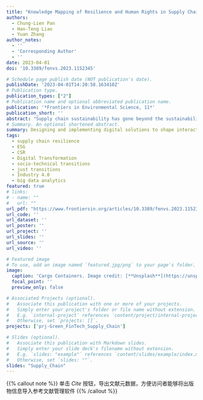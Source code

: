 ```yaml
---
title: "Knowledge Mapping of Resilience and Human Rights in Supply Chains: A Roadmapping Taxonomy for Twin Green and Digital Transition Design"
authors:
  - Chung-Lien Pan
  - Han-Teng Liao
  - Yuan Zhang
author_notes:
  - ''
  - 'Corresponding Author'
  - ''
date: 2023-04-01
doi: '10.3389/fenvs.2023.1152345'

# Schedule page publish date (NOT publication's date).
publishDate: '2023-04-01T14:20:58.163410Z'
# Publication type.
publication_types: ["2"]
# Publication name and optional abbreviated publication name.
publication: '*Frontiers in Environmental Science, 11*'
publication_short: ''
abstract: "Supply chain sustainability has gone beyond the sustainability-performance towards sustainability-practice approach, and how can digital technologies enhance such sustainability-practice approach for improving resilience and human rights, especially as part of the green and digital twin transition after the Covid-19 pandemic? To enrich the sustainability-practice approach with digital, resilient, and human labor considerations, the paper has conducted a roadmapping exercise based on knowledge mapping on the topic. The knowledge dataset was collected in late December 2022 from the Web of Science Core Collection. By mapping the current supply chain knowledge in the dimensions of resilience, human rights, and digital technologies, the knowledge mapping results, including the intellectual and conceptual structure and the main concepts and ideas, form the basis for the roadmapping taxonomy proposed in the paper. The taxonomy highlights the importance of dynamics capabilities facing supply chain disruptions, especially their ripple effects, along with the corresponding digital technologies to enhance the human social dynamics in facing such disruptions. The proposed taxonomy synthesized the knowledge of practices and theories learned from the major impact of Covid-19 in shaping supply chain practices with the help of digital technologies and human cooperation. By providing a people- and community-centric knowledge-based framework and relevant managerial insights, as the main contribution of the research, the taxonomy should help professionals and researchers to enhance their understanding of resilience in designing and implementing digital solutions that shape actions and interactions that are articulated and circulated in networked, digitized, and datafied forms, with the ultimate purpose to improve the supply chain and operations practices for sustainability."
# Summary. An optional shortened abstract.
summary: Designing and implementing digital solutions to shape interactions within the supply chain and operations practices for sustainability can benefit from the proposed taxonomy.   It synthesized the knowledge of practices and theories learned from the major impact of Covid-19 in shaping supply chain practices with the help of digital technologies and human cooperation.
tags:
  - supply chain resilience
  - ESG
  - CSR
  - Digital Transformation
  - socio-technical transitions
  - just transitions
  - Industry 4.0
  - big data analytics 
featured: true
# links:
# - name: ""
#   url: ""
url_pdf: "https://www.frontiersin.org/articles/10.3389/fenvs.2023.1152345"
url_code: ''
url_dataset: ''
url_poster: ''
url_project: ''
url_slides: ''
url_source: ''
url_video: ''

# Featured image
# To use, add an image named `featured.jpg/png` to your page's folder.
image:
  caption: 'Cargo Containers. Image credit: [**Unsplash**](https://unsplash.com/photos/oc-KTMcrHrk)'
  focal_point: ''
  preview_only: false

# Associated Projects (optional).
#   Associate this publication with one or more of your projects.
#   Simply enter your project's folder or file name without extension.
#   E.g. `internal-project` references `content/project/internal-project/index.md`.
#   Otherwise, set `projects: []`.
projects: ['prj-Green_FinTech_Supply_Chain']

# Slides (optional).
#   Associate this publication with Markdown slides.
#   Simply enter your slide deck's filename without extension.
#   E.g. `slides: "example"` references `content/slides/example/index.md`.
#   Otherwise, set `slides: ""`.
slides: "Supply_Chain"
---
```


{{% callout note %}}
单击  _Cite_ 按钮，导出文献元数据，方便访问者能够将出版物信息导入参考文献管理软件
{{% /callout %}}


